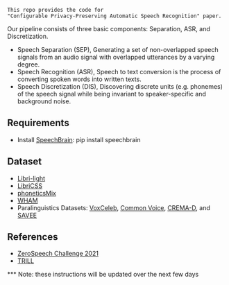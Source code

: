 ```
This repo provides the code for 
"Configurable Privacy-Preserving Automatic Speech Recognition" paper.
```
Our pipeline consists of three basic components: Separation, ASR, and Discretization.
- Speech Separation (SEP),
Generating a set of non-overlapped speech signals from an audio signal with overlapped utterances by a varying degree.
- Speech Recognition (ASR),
Speech to text conversion is the process of converting spoken words into written texts.
- Speech Discretization (DIS),
Discovering discrete units (e.g. phonemes) of the speech signal while being invariant to speaker-specific and background noise.


## Requirements
- Install [SpeechBrain](https://speechbrain.readthedocs.io/en/latest/index.html): pip install speechbrain

## Dataset
- [Libri-light](https://github.com/facebookresearch/libri-light/tree/master/data_preparation)
- [LibriCSS](https://github.com/chenzhuo1011/libri_css)
- [phoneticsMix]()
- [WHAM]()
- Paralinguistics Datasets: [VoxCeleb](https://www.tensorflow.org/datasets/catalog/voxceleb), [Common Voice](https://www.tensorflow.org/datasets/catalog/common_voice), [CREMA-D](https://www.tensorflow.org/datasets/catalog/crema_d), and [SAVEE](https://www.tensorflow.org/datasets/catalog/savee)



## References
- [ZeroSpeech Challenge 2021](https://github.com/bootphon/zerospeech2021_baseline)
- [TRILL](https://github.com/google-research/google-research/tree/master/non_semantic_speech_benchmark)

*** Note: these instructions will be updated over the next few days
